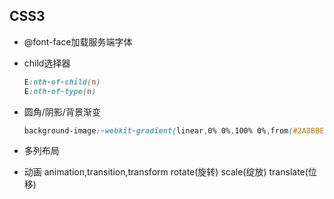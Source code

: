 ## CSS3
- @font-face加载服务端字体
- child选择器

   ````css
   E:nth-of-child(n)
   E:nth-of-type(n)
   ````

- 圆角/阴影/背景渐变

    ````css
    background-image:-webkit-gradient(linear,0% 0%,100% 0%,from(#2A8BBE),to(#FE280E));
    ````

- 多列布局

- 动画 animation,transition,transform rotate(旋转) scale(绽放)  translate(位移)

